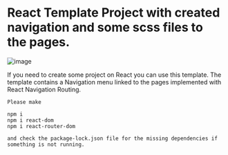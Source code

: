 # React Template Project with created navigation and some scss files to the pages.



![image](https://www.freecodecamp.org/news/content/images/size/w2000/2022/03/photo-1619410283995-43d9134e7656.jpeg)


If you need to create some project on React you can use this template.
The template contains a Navigation menu linked to the pages implemented with 
React Navigation Routing.




```
Please make 

npm i 
npm i react-dom
npm i react-router-dom

and check the package-lock.json file for the missing dependencies if something is not running.


```